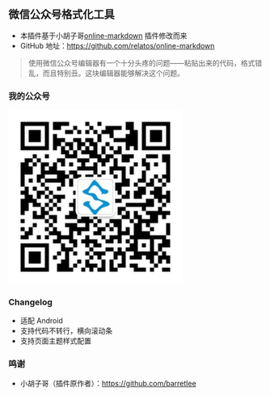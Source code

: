 ## 微信公众号格式化工具

- 本插件基于小胡子哥[online-markdown](https://github.com/barretlee/online-markdown) 插件修改而来
- GitHub 地址：<https://github.com/relatos/online-markdown>

> 使用微信公众号编辑器有一个十分头疼的问题——粘贴出来的代码，格式错乱，而且特别丑。这块编辑器能够解决这个问题。

### 我的公众号
![公众号](imgs/wx.jpg)

### Changelog

- 适配 Android
- 支持代码不转行，横向滚动条
- 支持页面主题样式配置

### 鸣谢
* 小胡子哥（插件原作者）：<https://github.com/barretlee>

